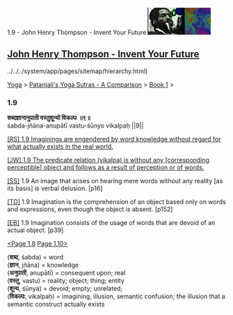 1.9 - John Henry Thompson - Invent Your Future [![John Henry Thompson - Invent Your Future](../../../_/rsrc/1329567069254/config/customLogo.gif-revision=6.png)](../../../index.html)

[John Henry Thompson - Invent Your Future](../../../index.html)
---------------------------------------------------------------

../../../system/app/pages/sitemap/hierarchy.html)
    

[Yoga](../../../yoga.html)‎ > ‎[Patanjali's Yoga Sutras - A Comparison](../../patanjani.html)‎ > ‎[Book 1](../book-1.html)‎ > ‎

### 1.9

**शब्दज्ञानानुपाती वस्तुशून्यो विकल्पः ॥९॥**  
śabda-jñāna-anupātī vastu-śūnyo vikalpaḥ ||9||  
  
  
[\[RS\] 1.9 Imaginings are engendered by word knowledge without regard for what actually exists in the real world.](http://www.ashtangayoga.info/philosophy/yoga-sutra-patanjali/chapter-1/item/shabda-jnana-anupati-vastu-shunyo-vikalpah/)  
  
[\[JW\] 1.9 The predicate relation (vikalpa) is without any \[corresponding perceptible\] object and follows as a result of perception or of words.](http://books.google.com/books?id=YzFImjtOxUwC&pg=PA26&ci=177%2C594%2C715%2C89&source=bookclip)  
  
[\[SS\]](http://www.amazon.com/Yoga-Sutras-Patanjali-Commentary-Satchidananda/dp/0932040381) 1.9 An image that arises on hearing mere words without any reality \[as its basis\] is verbal delusion. \[p16\]  
  
[\[TD\]](http://www.amazon.com/Heart-Yoga-Developing-Personal-Practice/dp/089281764X/ref=sr_1_5?ie=UTF8&qid=1326228195&sr=8-5) 1.9 Imagination is the comprehension of an object based only on words and expressions, even though the object is absent. \[p152\]  
  
[\[EB\]](http://www.amazon.com/Yoga-Sutras-Patanjali-Translation-Commentary/dp/0865477361/ref=sr_1_1?ie=UTF8&s=books&qid=1250508322&sr=1-1) 1.9 Imagination consists of the usage of words that are devoid of an actual object. \[p39\]  
  
[<Page 1.8](18.html) [Page 1.10>](110-1.html)  

(**शब्द**, śabda) = word  
(**ज्ञान**, jñāna) = knowledge  
(**अनुपाती**, anupātī) = consequent upon; real  
(**वस्तु**, vastu) = reality; object; thing; entity  
(**शून्य**, śūnya) = devoid; empty; unrelated;  
(**विकल्पः**, vikalpaḥ) = imagining, illusion, semantic confusion; the illusion that a semantic construct actually exists

